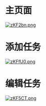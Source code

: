 # 主页面
[![zKF2bn.png](https://s1.ax1x.com/2022/11/19/zKF2bn.png)](https://imgse.com/i/zKF2bn)
# 添加任务
[![zKFfU0.png](https://s1.ax1x.com/2022/11/19/zKFfU0.png)](https://imgse.com/i/zKFfU0)
# 编辑任务
[![zKF5CT.png](https://s1.ax1x.com/2022/11/19/zKF5CT.png)](https://imgse.com/i/zKF5CT)


